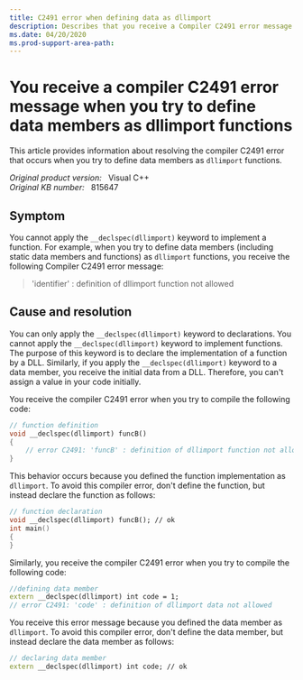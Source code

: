 ```yaml
---
title: C2491 error when defining data as dllimport
description: Describes that you receive a Compiler C2491 error message when you try to define data members as dllimport functions.
ms.date: 04/20/2020
ms.prod-support-area-path: 
---
```

# You receive a compiler C2491 error message when you try to define data members as dllimport functions

This article provides information about resolving the compiler C2491 error that occurs when you try to define data members as `dllimport` functions.

_Original product version:_ &nbsp; Visual C++  
_Original KB number:_ &nbsp; 815647

## Symptom

You cannot apply the `__declspec(dllimport)` keyword to implement a function. For example, when you try to define data members (including static data members and functions) as `dllimport` functions, you receive the following Compiler C2491 error message:

> 'identifier' : definition of dllimport function not allowed

## Cause and resolution

You can only apply the `__declspec(dllimport)` keyword to declarations. You cannot apply the `__declspec(dllimport)` keyword to implement functions. The purpose of this keyword is to declare the implementation of a function by a DLL. Similarly, if you apply the `__declspec(dllimport)` keyword to a data member, you receive the initial data from a DLL. Therefore, you can't assign a value in your code initially.

You receive the compiler C2491 error when you try to compile the following code:

```cpp
// function definition
void __declspec(dllimport) funcB() 
{
    // error C2491: 'funcB' : definition of dllimport function not allowed
}
```

This behavior occurs because you defined the function implementation as `dllimport`. To avoid this compiler error, don't define the function, but instead declare the function as follows:

```cpp
// function declaration
void __declspec(dllimport) funcB(); // ok
int main()
{
}
```

Similarly, you receive the compiler C2491 error when you try to compile the following code:

```cpp
//defining data member
extern __declspec(dllimport) int code = 1;
// error C2491: 'code' : definition of dllimport data not allowed
```

You receive this error message because you defined the data member as `dllimport`. To avoid this compiler error, don't define the data member, but instead declare the data member as follows:

```cpp
// declaring data member
extern __declspec(dllimport) int code; // ok
```
